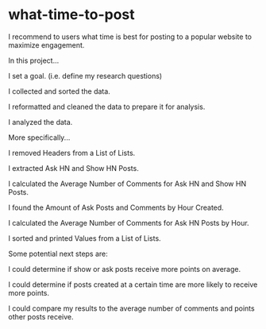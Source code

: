 # what-time-to-post
I recommend to users what time is best for posting to a popular website to maximize engagement.

In this project...

I set a goal. (i.e. define my research questions)

I collected and sorted the data.

I reformatted and cleaned the data to prepare it for analysis.

I analyzed the data.

More specifically...

I removed Headers from a List of Lists.

I extracted Ask HN and Show HN Posts.

I calculated the Average Number of Comments for Ask HN and Show HN Posts.

I found the Amount of Ask Posts and Comments by Hour Created.

I calculated the Average Number of Comments for Ask HN Posts by Hour.

I sorted and printed Values from a List of Lists.

Some potential next steps are:

I could determine if show or ask posts receive more points on average.

I could determine if posts created at a certain time are more likely to receive more points.

I could compare my results to the average number of comments and points other posts receive.
